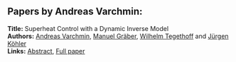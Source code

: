 <h2>Papers by Andreas Varchmin:</h2>
<p>
<b>Title:</b> Superheat Control with a Dynamic Inverse Model<br />
<b>Authors:</b> <a href="../authors/author_323.html">Andreas Varchmin</a>, <a href="../authors/author_117.html">Manuel Gräber</a>, <a href="../authors/author_302.html">Wilhelm Tegethoff</a> and <a href="../authors/author_170.html">Jürgen Köhler</a><br />
<b>Links:</b> <a href="../abstracts/abstract_91.pdf">Abstract</a>, <a href="../submissions/ECP14096867_VarchminGraberTegethoffKohler.pdf">Full paper</a>
</p>